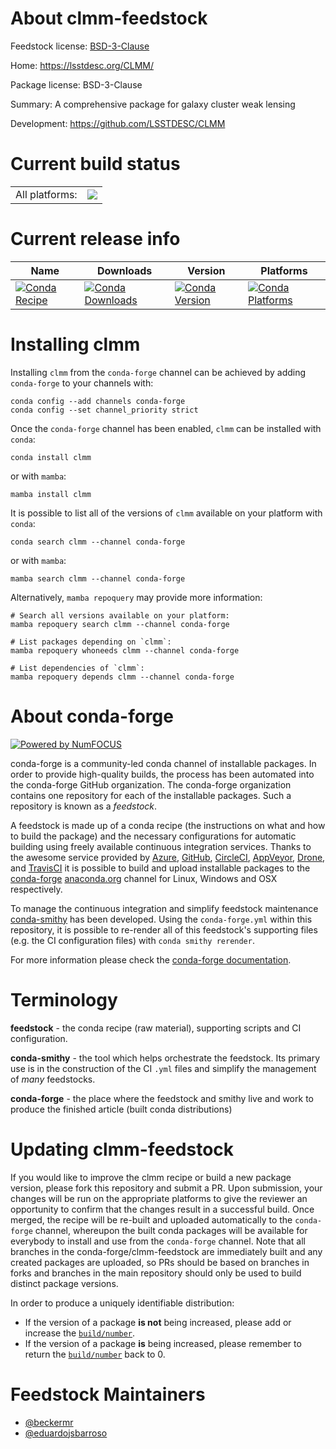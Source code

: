 About clmm-feedstock
====================

Feedstock license: [BSD-3-Clause](https://github.com/conda-forge/clmm-feedstock/blob/main/LICENSE.txt)

Home: https://lsstdesc.org/CLMM/

Package license: BSD-3-Clause

Summary: A comprehensive package for galaxy cluster weak lensing

Development: https://github.com/LSSTDESC/CLMM

Current build status
====================


<table><tr><td>All platforms:</td>
    <td>
      <a href="https://dev.azure.com/conda-forge/feedstock-builds/_build/latest?definitionId=24095&branchName=main">
        <img src="https://dev.azure.com/conda-forge/feedstock-builds/_apis/build/status/clmm-feedstock?branchName=main">
      </a>
    </td>
  </tr>
</table>

Current release info
====================

| Name | Downloads | Version | Platforms |
| --- | --- | --- | --- |
| [![Conda Recipe](https://img.shields.io/badge/recipe-clmm-green.svg)](https://anaconda.org/conda-forge/clmm) | [![Conda Downloads](https://img.shields.io/conda/dn/conda-forge/clmm.svg)](https://anaconda.org/conda-forge/clmm) | [![Conda Version](https://img.shields.io/conda/vn/conda-forge/clmm.svg)](https://anaconda.org/conda-forge/clmm) | [![Conda Platforms](https://img.shields.io/conda/pn/conda-forge/clmm.svg)](https://anaconda.org/conda-forge/clmm) |

Installing clmm
===============

Installing `clmm` from the `conda-forge` channel can be achieved by adding `conda-forge` to your channels with:

```
conda config --add channels conda-forge
conda config --set channel_priority strict
```

Once the `conda-forge` channel has been enabled, `clmm` can be installed with `conda`:

```
conda install clmm
```

or with `mamba`:

```
mamba install clmm
```

It is possible to list all of the versions of `clmm` available on your platform with `conda`:

```
conda search clmm --channel conda-forge
```

or with `mamba`:

```
mamba search clmm --channel conda-forge
```

Alternatively, `mamba repoquery` may provide more information:

```
# Search all versions available on your platform:
mamba repoquery search clmm --channel conda-forge

# List packages depending on `clmm`:
mamba repoquery whoneeds clmm --channel conda-forge

# List dependencies of `clmm`:
mamba repoquery depends clmm --channel conda-forge
```


About conda-forge
=================

[![Powered by
NumFOCUS](https://img.shields.io/badge/powered%20by-NumFOCUS-orange.svg?style=flat&colorA=E1523D&colorB=007D8A)](https://numfocus.org)

conda-forge is a community-led conda channel of installable packages.
In order to provide high-quality builds, the process has been automated into the
conda-forge GitHub organization. The conda-forge organization contains one repository
for each of the installable packages. Such a repository is known as a *feedstock*.

A feedstock is made up of a conda recipe (the instructions on what and how to build
the package) and the necessary configurations for automatic building using freely
available continuous integration services. Thanks to the awesome service provided by
[Azure](https://azure.microsoft.com/en-us/services/devops/), [GitHub](https://github.com/),
[CircleCI](https://circleci.com/), [AppVeyor](https://www.appveyor.com/),
[Drone](https://cloud.drone.io/welcome), and [TravisCI](https://travis-ci.com/)
it is possible to build and upload installable packages to the
[conda-forge](https://anaconda.org/conda-forge) [anaconda.org](https://anaconda.org/)
channel for Linux, Windows and OSX respectively.

To manage the continuous integration and simplify feedstock maintenance
[conda-smithy](https://github.com/conda-forge/conda-smithy) has been developed.
Using the ``conda-forge.yml`` within this repository, it is possible to re-render all of
this feedstock's supporting files (e.g. the CI configuration files) with ``conda smithy rerender``.

For more information please check the [conda-forge documentation](https://conda-forge.org/docs/).

Terminology
===========

**feedstock** - the conda recipe (raw material), supporting scripts and CI configuration.

**conda-smithy** - the tool which helps orchestrate the feedstock.
                   Its primary use is in the construction of the CI ``.yml`` files
                   and simplify the management of *many* feedstocks.

**conda-forge** - the place where the feedstock and smithy live and work to
                  produce the finished article (built conda distributions)


Updating clmm-feedstock
=======================

If you would like to improve the clmm recipe or build a new
package version, please fork this repository and submit a PR. Upon submission,
your changes will be run on the appropriate platforms to give the reviewer an
opportunity to confirm that the changes result in a successful build. Once
merged, the recipe will be re-built and uploaded automatically to the
`conda-forge` channel, whereupon the built conda packages will be available for
everybody to install and use from the `conda-forge` channel.
Note that all branches in the conda-forge/clmm-feedstock are
immediately built and any created packages are uploaded, so PRs should be based
on branches in forks and branches in the main repository should only be used to
build distinct package versions.

In order to produce a uniquely identifiable distribution:
 * If the version of a package **is not** being increased, please add or increase
   the [``build/number``](https://docs.conda.io/projects/conda-build/en/latest/resources/define-metadata.html#build-number-and-string).
 * If the version of a package **is** being increased, please remember to return
   the [``build/number``](https://docs.conda.io/projects/conda-build/en/latest/resources/define-metadata.html#build-number-and-string)
   back to 0.

Feedstock Maintainers
=====================

* [@beckermr](https://github.com/beckermr/)
* [@eduardojsbarroso](https://github.com/eduardojsbarroso/)


